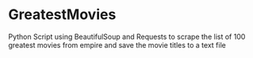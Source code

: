 # GreatestMovies

Python Script using BeautifulSoup and Requests to scrape the list of 100 greatest movies from empire and save the movie titles to a text file
